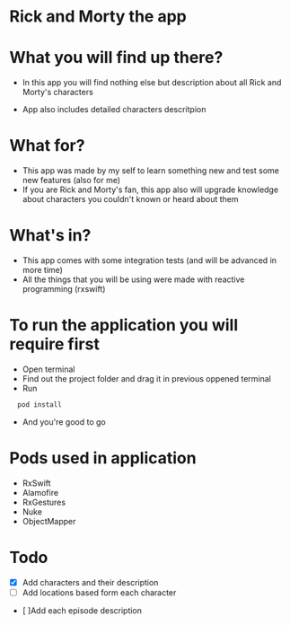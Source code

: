 # Rick and Morty the app

# What you will find up there? 

- In this app you will find nothing else but description about all Rick and Morty's characters

- App also includes detailed characters descritpion


# What for?

- This app was made by my self to learn something new and test some new features (also for me)
- If you are Rick and Morty's fan, this app also will upgrade knowledge about characters you couldn't known or heard about them


# What's in?
- This app comes with some integration tests (and will be advanced in more time)
- All the things that you will be using were made with reactive programming (rxswift)



# To run the application you will require first
- Open terminal
- Find out the project folder and drag it in previous oppened terminal
- Run
```sh
  pod install
```
- And you're good to go


# Pods used in application
- RxSwift
- Alamofire
- RxGestures
- Nuke
- ObjectMapper


# Todo 
- [x] Add characters and their description
- [ ] Add locations based form each character
- [ ]Add each episode description


